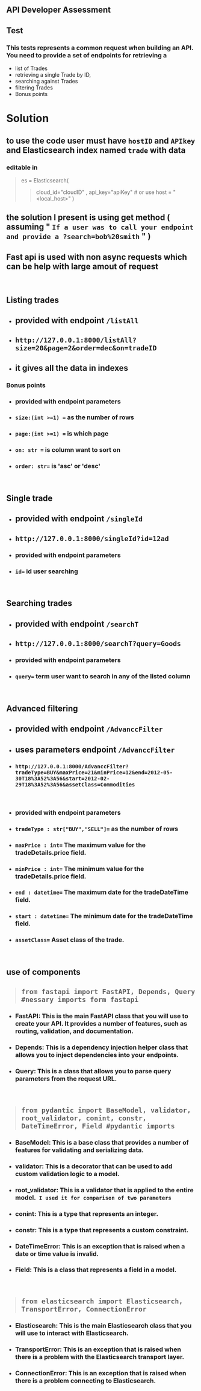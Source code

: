 ## API Developer Assessment

## Test
### This tests represents a common request when building an API. You need to provide a set of endpoints for retrieving a 
- list of Trades
- retrieving a single Trade by ID, 
- searching against Trades
- filtering Trades
- Bonus points
# Solution 

## to use the code user must have `hostID` and `APIkey` and Elasticsearch index named `trade` with data
### editable in 
>es = Elasticsearch(
>>    cloud_id="cloudID"  ,
>>    api_key="apiKey" 
>>                    # or use host = "<local_host>"
>)

## the solution I present is using get method ( assuming " `If a user was to call your endpoint and provide a ?search=bob%20smith` " )

## Fast api is used with non async requests which can be help with large amout of request
<br>

## Listing trades

- ## provided with endpoint `/listAll`
- ## `http://127.0.0.1:8000/listAll?size=20&page=2&order=dec&on=tradeID`
- ## it gives all the data in indexes
### Bonus points

- ### provided with endpoint parameters
- ### `size:(int >=1) =` as the number of rows  
- ### `page:(int >=1) =` is which page
- ### `on: str =` is column want to sort on
- ### `order: str=` is 'asc' or 'desc'

<br>

## Single trade

- ## provided with endpoint `/singleId`
- ## `http://127.0.0.1:8000/singleId?id=12ad`
- ### provided with endpoint parameters
- ### `id=` id user searching

<br>

## Searching trades

- ## provided with endpoint `/searchT`
- ## `http://127.0.0.1:8000/searchT?query=Goods`
- ### provided with endpoint parameters
- ### `query=` term user want to search in any of the listed column

<br>

## Advanced filtering

- ## provided with endpoint `/AdvanccFilter`
- ## uses parameters endpoint `/AdvanccFilter`
- ### `http://127.0.0.1:8000/AdvanccFilter?tradeType=BUY&maxPrice=21&minPrice=12&end=2012-05-30T18%3A52%3A56&start=2012-02-29T18%3A52%3A56&assetClass=Commodities`

<br>

- ### provided with endpoint parameters
- ### `tradeType : str["BUY","SELL"]=` as the number of rows  
- ### `maxPrice : int=` The maximum value for the tradeDetails.price field.
- ### `minPrice : int=` The minimum value for the tradeDetails.price field.
- ### `end : datetime=` The maximum date for the tradeDateTime field.
- ### `start : datetime=` The minimum date for the tradeDateTime field.
- ### `assetClass=` Asset class of the trade.

<br>

## use of components
>## `from fastapi import FastAPI, Depends, Query #nessary imports form fastapi`
- ### FastAPI: This is the main FastAPI class that you will use to create your API. It provides a number of features, such as routing, validation, and documentation.
- ### Depends: This is a dependency injection helper class that allows you to inject dependencies into your endpoints.
- ### Query: This is a class that allows you to parse query parameters from the request URL.

<br>

>## `from pydantic import BaseModel, validator, root_validator, conint, constr, DateTimeError, Field #pydantic imports`

- ### BaseModel: This is a base class that provides a number of features for validating and serializing data.
- ### validator: This is a decorator that can be used to add custom validation logic to a model.
- ### root_validator: This is a validator that is applied to the entire model.` I used it for comparison of two parameters`
- ### conint: This is a type that represents an integer.
- ### constr: This is a type that represents a custom constraint.
- ### DateTimeError: This is an exception that is raised when a date or time value is invalid.
- ### Field: This is a class that represents a field in a model.

<br>

>## `from elasticsearch import Elasticsearch, TransportError, ConnectionError`
- ### Elasticsearch: This is the main Elasticsearch class that you will use to interact with Elasticsearch.
- ### TransportError: This is an exception that is raised when there is a problem with the Elasticsearch transport layer.
- ### ConnectionError: This is an exception that is raised when there is a problem connecting to Elasticsearch.
